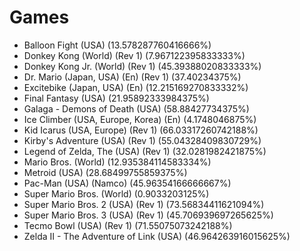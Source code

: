 # Games
- Balloon Fight (USA) (13.578287760416666%)
- Donkey Kong (World) (Rev 1) (7.967122395833333%)
- Donkey Kong Jr. (World) (Rev 1) (45.39388020833333%)
- Dr. Mario (Japan, USA) (En) (Rev 1) (37.40234375%)
- Excitebike (Japan, USA) (En) (12.215169270833332%)
- Final Fantasy (USA) (21.95892333984375%)
- Galaga - Demons of Death (USA) (58.88427734375%)
- Ice Climber (USA, Europe, Korea) (En) (4.1748046875%)
- Kid Icarus (USA, Europe) (Rev 1) (66.03317260742188%)
- Kirby's Adventure (USA) (Rev 1) (55.04328409830729%)
- Legend of Zelda, The (USA) (Rev 1) (32.0281982421875%)
- Mario Bros. (World) (12.935384114583334%)
- Metroid (USA) (28.68499755859375%)
- Pac-Man (USA) (Namco) (45.96354166666667%)
- Super Mario Bros. (World) (0.9033203125%)
- Super Mario Bros. 2 (USA) (Rev 1) (73.56834411621094%)
- Super Mario Bros. 3 (USA) (Rev 1) (45.706939697265625%)
- Tecmo Bowl (USA) (Rev 1) (71.55075073242188%)
- Zelda II - The Adventure of Link (USA) (46.964263916015625%)